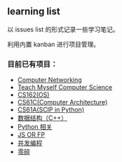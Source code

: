 ## learning list

以 issues list 的形式记录一些学习笔记。

利用内置 kanban 进行项目管理。

### 目前已有项目：
- [Computer Networking](https://github.com/xxleyi/learning_list/projects/10)
- [Teach Myself Computer Science](https://github.com/xxleyi/learning_list/projects/7)
- [CS162(OS)](https://github.com/xxleyi/learning_list/projects/9)
- [CS61C(Computer Architecture)](https://github.com/xxleyi/learning_list/projects/8)
- [CS61A(SCIP in Python)](https://github.com/xxleyi/learning_list/projects/1)
- [数据结构（C++）](https://github.com/xxleyi/learning_list/projects/2)
- [Python 相关](https://github.com/xxleyi/learning_list/projects/11)
- [JS OR FP](https://github.com/xxleyi/learning_list/projects/3)
- [并发编程](https://github.com/xxleyi/learning_list/projects/5)
- [零碎](https://github.com/xxleyi/learning_list/projects/4)

